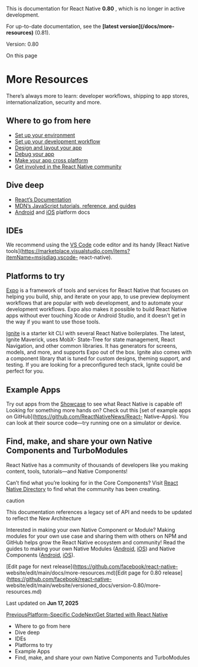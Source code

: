 This is documentation for React Native **0.80** , which is no longer in active
development.

For up-to-date documentation, see the **[latest version](/docs/more-
resources)** (0.81).

Version: 0.80

On this page

# More Resources

There’s always more to learn: developer workflows, shipping to app stores,
internationalization, security and more.

## Where to go from here​

  * [Set up your environment](/docs/0.80/environment-setup)
  * [Set up your development workflow](/docs/0.80/running-on-device)
  * [Design and layout your app](/docs/0.80/flexbox)
  * [Debug your app](/docs/0.80/debugging)
  * [Make your app cross platform](/docs/0.80/platform-specific-code)
  * [Get involved in the React Native community](/community/overview)

## Dive deep​

  * [React’s Documentation](https://react.dev/learn)
  * [MDN’s JavaScript tutorials, reference, and guides](https://developer.mozilla.org/en-US/docs/Web/JavaScript)
  * [Android](https://developer.android.com/docs) and [iOS](https://developer.apple.com/documentation/uikit) platform docs

## IDEs​

We recommend using the [VS Code](https://code.visualstudio.com/) code editor
and its handy [React Native
tools](https://marketplace.visualstudio.com/items?itemName=msjsdiag.vscode-
react-native).

## Platforms to try​

[Expo](https://docs.expo.dev/) is a framework of tools and services for React
Native that focuses on helping you build, ship, and iterate on your app, to
use preview deployment workflows that are popular with web development, and to
automate your development workflows. Expo also makes it possible to build
React Native apps without ever touching Xcode or Android Studio, and it
doesn't get in the way if you want to use those tools.

[Ignite](https://github.com/infinitered/ignite) is a starter kit CLI with
several React Native boilerplates. The latest, Ignite Maverick, uses MobX-
State-Tree for state management, React Navigation, and other common libraries.
It has generators for screens, models, and more, and supports Expo out of the
box. Ignite also comes with a component library that is tuned for custom
designs, theming support, and testing. If you are looking for a preconfigured
tech stack, Ignite could be perfect for you.

## Example Apps​

Try out apps from the [Showcase](https://reactnative.dev/showcase) to see what
React Native is capable of! Looking for something more hands on? Check out
this [set of example apps on GitHub](https://github.com/ReactNativeNews/React-
Native-Apps). You can look at their source code—try running one on a simulator
or device.

## Find, make, and share your own Native Components and TurboModules​

React Native has a community of thousands of developers like you making
content, tools, tutorials—and Native Components!

Can’t find what you’re looking for in the Core Components? Visit [React Native
Directory](https://reactnative.directory) to find what the community has been
creating.

caution

This documentation references a legacy set of API and needs to be updated to
reflect the New Architecture

Interested in making your own Native Component or Module? Making modules for
your own use case and sharing them with others on NPM and GitHub helps grow
the React Native ecosystem and community! Read the guides to making your own
Native Modules ([Android](/docs/0.80/legacy/native-modules-android),
[iOS](/docs/0.80/legacy/native-modules-ios)) and Native Components
([Android](/docs/0.80/legacy/native-components-android),
[iOS](/docs/0.80/legacy/native-components-ios)).

[Edit page for next release](https://github.com/facebook/react-native-
website/edit/main/docs/more-resources.md)[Edit page for 0.80
release](https://github.com/facebook/react-native-
website/edit/main/website/versioned_docs/version-0.80/more-resources.md)

Last updated on **Jun 17, 2025**

[ PreviousPlatform-Specific Code](/docs/0.80/platform-specific-code)[NextGet
Started with React Native](/docs/0.80/environment-setup)

  * Where to go from here
  * Dive deep
  * IDEs
  * Platforms to try
  * Example Apps
  * Find, make, and share your own Native Components and TurboModules

